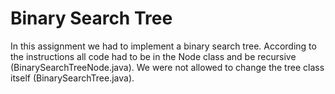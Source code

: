 Binary Search Tree
=============
In this assignment we had to implement a binary search tree. According to the instructions all code had to be in the Node class and be recursive (BinarySearchTreeNode.java). We were not allowed to change the tree class itself (BinarySearchTree.java).